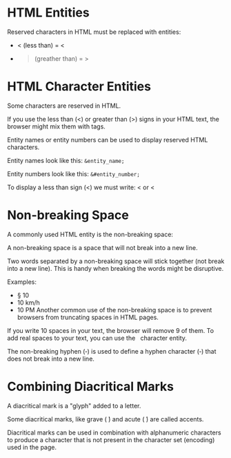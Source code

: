 # HTML Entities

Reserved characters in HTML must be replaced with entities:

- < (less than) = &lt;
- > (greather than) = &gt;

# HTML Character Entities

Some characters are reserved in HTML.

If you use the less than (<) or greater than (>) signs in your HTML text, the browser might mix them with tags.

Entity names or entity numbers can be used to display reserved HTML characters.

Entity names look like this:
`&entity_name;`

Entity numbers look like this:
`&#entity_number;`

To display a less than sign (<) we must write: &lt; or &#60;

# Non-breaking Space

A commonly used HTML entity is the non-breaking space: &nbsp;

A non-breaking space is a space that will not break into a new line.

Two words separated by a non-breaking space will stick together (not break into a new line). This is handy when breaking the words might be disruptive.

Examples:

- § 10
- 10 km/h
- 10 PM
  Another common use of the non-breaking space is to prevent browsers from truncating spaces in HTML pages.

If you write 10 spaces in your text, the browser will remove 9 of them. To add real spaces to your text, you can use the &nbsp; character entity.

The non-breaking hyphen (&#8209;) is used to define a hyphen character (‑) that does not break into a new line.

# Combining Diacritical Marks

A diacritical mark is a "glyph" added to a letter.

Some diacritical marks, like grave ( ̀) and acute ( ́) are called accents.

Diacritical marks can be used in combination with alphanumeric characters to produce a character that is not present in the character set (encoding) used in the page.
